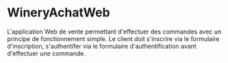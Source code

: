 WineryAchatWeb
==============

L'application Web de vente permettant d'effectuer des commandes avec un principe de fonctionnement simple.  			Le client doit s'inscrire via le formulaire d'inscription, s'authentifer via le formulaire d'authentification avant d'effectuer une commande.
